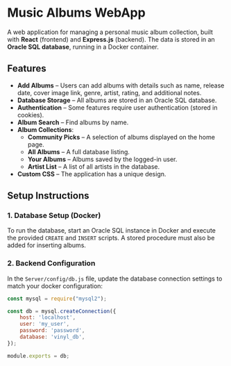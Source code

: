 # Music Albums WebApp

A web application for managing a personal music album collection, built with **React** (frontend) and **Express.js** (backend). The data is stored in an **Oracle SQL database**, running in a Docker container.  

## Features
- **Add Albums** – Users can add albums with details such as name, release date, cover image link, genre, artist, rating, and additional notes.
- **Database Storage** – All albums are stored in an Oracle SQL database.
- **Authentication** – Some features require user authentication (stored in cookies).
- **Album Search** – Find albums by name.
- **Album Collections**:
  - **Community Picks** – A selection of albums displayed on the home page.
  - **All Albums** – A full database listing.
  - **Your Albums** – Albums saved by the logged-in user.
  - **Artist List** – A list of all artists in the database.
- **Custom CSS** – The application has a unique design.

## Setup Instructions

### 1. Database Setup (Docker)
To run the database, start an Oracle SQL instance in Docker and execute the provided `CREATE` and `INSERT` scripts. A stored procedure must also be added for inserting albums.

### 2. Backend Configuration
In the `Server/config/db.js` file, update the database connection settings to match your docker configuration:  

```javascript
const mysql = require("mysql2");

const db = mysql.createConnection({
    host: 'localhost',
    user: 'my_user',
    password: 'password',
    database: 'vinyl_db',
});

module.exports = db;
